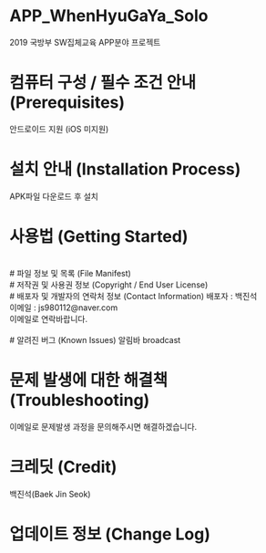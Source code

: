 # APP_WhenHyuGaYa_Solo
2019 국방부 SW집체교육 APP분야 프로젝트

# 컴퓨터 구성 / 필수 조건 안내 (Prerequisites)
 안드로이드 지원 (iOS 미지원)
 <br>
# 설치 안내 (Installation Process)
 APK파일 다운로드 후 설치
 <br>
# 사용법 (Getting Started)
<br>
# 파일 정보 및 목록 (File Manifest)
<br>
# 저작권 및 사용권 정보 (Copyright / End User License)
<br>
# 배포자 및 개발자의 연락처 정보 (Contact Information)
  배포자 : 백진석<br>
  이메일 : js980112@naver.com<br>
  이메일로 연락바랍니다.<br>
  <br>
# 알려진 버그 (Known Issues)
  알림바 broadcast
  
# 문제 발생에 대한 해결책 (Troubleshooting)
  이메일로 문제발생 과정을 문의해주시면 해결하겠습니다.
  <br>
# 크레딧 (Credit)
  백진석(Baek Jin Seok)
<br>
# 업데이트 정보 (Change Log)
